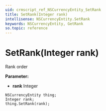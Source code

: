 ```yaml
---
uid: crmscript_ref_NSCurrencyEntity_SetRank
title: SetRank(Integer rank)
intellisense: NSCurrencyEntity.SetRank
keywords: NSCurrencyEntity, GetRank
so.topic: reference
---
```


# SetRank(Integer rank)

Rank order

**Parameter:** 
* **rank** Integer

```crmscript
NSCurrencyEntity thing;
Integer rank;
thing.SetRank(rank);
```

